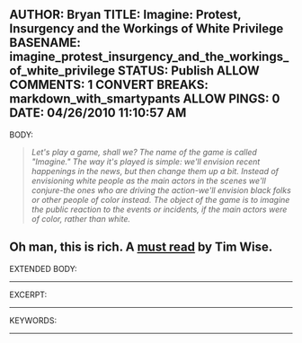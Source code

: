 AUTHOR: Bryan
TITLE: Imagine: Protest, Insurgency and the Workings of White Privilege
BASENAME: imagine_protest_insurgency_and_the_workings_of_white_privilege
STATUS: Publish
ALLOW COMMENTS: 1
CONVERT BREAKS: markdown_with_smartypants
ALLOW PINGS: 0
DATE: 04/26/2010 11:10:57 AM
-----
BODY:
> *Let's play a game, shall we? The name of the game is called "Imagine." The way it's played is simple: we'll envision recent happenings in the news, but then change them up a bit. Instead of envisioning white people as the main actors in the scenes we'll conjure-the ones who are driving the action-we'll envision black folks or other people of color instead. The object of the game is to imagine the public reaction to the events or incidents, if the main actors were of color, rather than white.*

Oh man, this is rich. A [must read](http://www.redroom.com/blog/tim-wise/imagine-protest-insurgency-and-workings-white-privilege) by Tim Wise.
-----
EXTENDED BODY:

-----
EXCERPT:

-----
KEYWORDS:

-----


